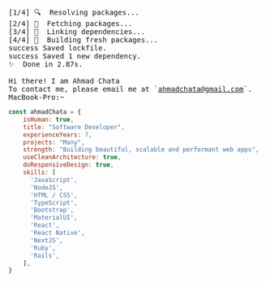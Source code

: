 <pre>
[1/4] 🔍  Resolving packages...
[2/4] 🚚  Fetching packages...
[3/4] 🔗  Linking dependencies...
[4/4] 🔨  Building fresh packages...
success Saved lockfile.
success Saved 1 new dependency.
✨  Done in 2.87s.

Hi there! I am Ahmad Chata
To contact me, please email me at `<a href="mailto:ahmadchata@gmail.com.com">ahmadchata@gmail.com</a>`.
MacBook-Pro:~
</pre>

```JavaScript
const ahmadChata = {
    isHuman: true,
    title: "Software Developer",
    experienceYears: 7,
    projects: "Many",
    strength: "Building beautiful, scalable and performant web apps",
    useCleanArchitecture: true,
    doResponsiveDesign: true,
    skills: [
      'JavaScript',
      'NodeJS',
      'HTML / CSS',
      'TypeScript',
      'Bootstrap',
      'MaterialUI',
      'React',
      'React Native',
      'NextJS',
      'Ruby',
      'Rails',
    ],
}
```

<!-- [![Header](https://github.com/ahmadchata/ahmadchata/blob/main/image/image.gif)](https://www.ahmadchata.com/) -->
